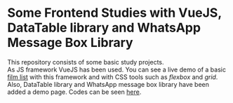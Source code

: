 # Some Frontend Studies with VueJS, DataTable library and WhatsApp Message Box Library
This repository consists of some basic study projects.  
As JS framework VueJS has been used. You can see a live demo of a basic [film list]() with this framework and with CSS tools such as _flexbox_ and _grid_.  
Also, DataTable library and WhatsApp message box library have been added a demo page. Codes can be seen [here]().
